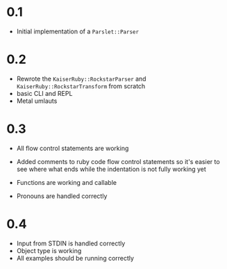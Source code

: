 # 0.1

- Initial implementation of a `Parslet::Parser`

# 0.2

- Rewrote the `KaiserRuby::RockstarParser` and `KaiserRuby::RockstarTransform` from scratch
- basic CLI and REPL
- Metal umlauts

# 0.3

- All flow control statements are working
- Added comments to ruby code flow control statements so it's easier to see where what ends while the indentation is not fully working yet

- Functions are working and callable
- Pronouns are handled correctly

# 0.4

- Input from STDIN is handled correctly
- Object type is working
- All examples should be running correctly